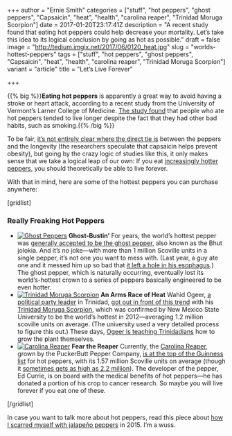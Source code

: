 +++
author = "Ernie Smith"
categories = ["stuff", "hot peppers", "ghost peppers", "Capsaicin", "heat", "health", "carolina reaper", "Trinidad Moruga Scorpion"]
date = 2017-01-20T23:17:41Z
description = "A recent study found that eating hot peppers could help decrease your mortality. Let’s take this idea to its logical conclusion by going as hot as possible."
draft = false
image = "http://tedium.imgix.net/2017/06/0120_heat.jpg"
slug = "worlds-hottest-peppers"
tags = ["stuff", "hot peppers", "ghost peppers", "Capsaicin", "heat", "health", "carolina reaper", "Trinidad Moruga Scorpion"]
variant = "article"
title = "Let’s Live Forever"

+++

{{% big %}}**Eating hot peppers** is apparently a great way to avoid having a stroke or heart attack, according to a recent study from the University of Vermont’s Larner College of Medicine. [The study found](http://www.upi.com/Health_News/2017/01/13/Eating-hot-chili-peppers-linked-to-decreased-mortality-Study/7841484331022/) that  people who ate hot peppers tended to live longer despite the fact that they had other bad habits, such as smoking.{{% /big %}}

To be fair, [it’s not entirely clear where the direct tie is](https://www.sciencedaily.com/releases/2017/01/170113133047.htm) between the peppers and the longevity (the researchers speculate that capsaicin helps prevent obesity), but going by the crazy logic of studies like this, it only makes sense that we take a logical leap of our own: If you eat [increasingly hotter peppers](http://amzn.to/2iTxkWM), you should theoretically be able to live forever.

With that in mind, here are some of the hottest peppers you can purchase anywhere:

[gridlist]

### Really Freaking Hot Peppers

* [![Ghost Peppers](http://tedium.imgix.net/2017/06/0120_ghost.jpg)](http://amzn.to/2j2TwkI) **Ghost-Bustin’** For years, the world’s hottest pepper was [generally accepted to be the ghost pepper](http://amzn.to/2j2TwkI), also known as the Bhut jolokia. And it’s no joke—with more than 1 million Scoville units in a single pepper, it’s not one you want to mess with. (Last year, a guy ate one and it messed him up so bad that [it left a hole in his esophagus](http://www.latimes.com/local/lanow/la-me-ln-ghost-pepper-man-hole-throat-20161019-snap-story.html).) The ghost pepper, which is naturally occurring, eventually lost its world’s-hottest crown to a series of peppers basically engineered to be even hotter.
* [![Trinidad Moruga Scorpion](http://tedium.imgix.net/2017/06/0120_trinidad.jpg)](http://amzn.to/2jI9Zfr) **An Arms Race of Heat** Wahid Ogeer, [a political party leader](http://www.trinidadexpress.com/20150518/news/new-political-party-formed) in Trinidad, [got out in front of this trend](http://gizmodo.com/5885581/the-2-million-shu-trinidad-moruga-scorpion-pepper-is-the-worlds-hottest) with his [Trinidad Moruga Scorpion](http://amzn.to/2jI9Zfr), which was confirmed by New Mexico State University to be the world’s hottest in 2012—averaging 1.2 million scoville units on average. (The university used a very detailed process to figure this out.) These days, [Ogeer is teaching Trinidadians](http://www.guardian.co.tt/news/2016-02-13/cut-out-middleman-help-people-earn?utm_content=bufferbc8e6&utm_medium=social&utm_source=facebook.com&utm_campaign=buffer) how to grow the plant themselves. 
* [![Carolina Reaper](http://tedium.imgix.net/2017/06/0120_reaper.jpg)](http://amzn.to/2kb5JFS) **Fear the Reaper** Currently, the [Carolina Reaper](http://amzn.to/2kb5JFS), grown by the PuckerButt Pepper Company, [is at the top of the Guinness list](http://www.guinnessworldrecords.com/world-records/hottest-chili) for hot peppers, with its 1.57 million Scoville units on average (though it [sometimes gets as high as 2.2 million](https://www.pri.org/stories/2016-08-18/eating-carolina-reaper-pepper-eating-molten-lava)). The developer of the pepper, Ed Currie, is on board with the medical benefits of hot peppers—he has donated a portion of his crop to cancer research. So maybe you will live forever if you eat one of these.

[/gridlist]

In case you want to talk more about hot peppers, read this piece about [how I scarred myself with jalapeño peppers](http://tedium.co/2015/07/30/my-hands-are-burning/) in 2015. I’m a wuss.